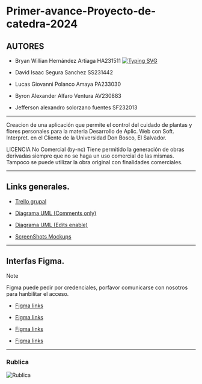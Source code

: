 # Primer-avance-Proyecto-de-catedra-2024

## AUTORES

+ Bryan Willian Hernández Artiaga HA231511 [![Typing SVG](https://readme-typing-svg.demolab.com?font=Text+Me+One&duration=4000&pause=1000&color=F71818&background=C2FF5300&random=false&width=435&lines=HA231511)](https://git.io/typing-svg)

+ David Isaac Segura Sanchez SS231442

+ Lucas Giovanni Polanco Amaya PA233030

+ Byron Alexander Alfaro Ventura AV230883

+ Jefferson alexandro solorzano fuentes SF232013
_________________________________________________________________________________________________________________________________________________________________________________________________________________________


Creacion de una aplicación que permite el control del cuidado de plantas y flores personales para la materia Desarrollo de Aplic. Web con Soft. Interpret. en el Cliente de la Universidad Don Bosco, El Salvador.

LICENCIA No Comercial (by-nc) Tiene permitido la generación de obras derivadas siempre que no se haga un uso comercial de las mismas. Tampoco se puede utilizar la obra original con finalidades comerciales.

_________________________________________________________________________________________________________________________________________________________________________________________________________________________

## Links generales.

+ [Trello grupal](https://trello.com/w/espaciodetrabajodeuser01232407)

+ [Diagrama UML (Comments only)](https://lucid.app/lucidchart/b4557335-509e-4869-900a-13972dd53e17/edit?viewport_loc=-437%2C-478%2C3398%2C1876%2C0_0&invitationId=inv_c5ca3ff4-87b8-4482-b4e3-e2681655c524) 

+ [Diagrama UML (Edits enable)](https://lucid.app/lucidchart/b4557335-509e-4869-900a-13972dd53e17/edit?viewport_loc=-437%2C-575%2C4456%2C2070%2C0_0&invitationId=inv_c5ca3ff4-87b8-4482-b4e3-e2681655c524)

+ [ScreenShots Mockups](https://drive.google.com/file/d/1BWikeUBLyd6oIpf6HYBZPdatXVnj8ccz/view?usp=drive_link)

_________________________________________________________________________________________________________________________________________________________________________________________________________________________

## Interfas Figma.

> [!NOTE]
> Figma puede pedir por credenciales, porfavor comunicarse con nosotros para hanbilitar el acceso.

+ [Figma links](https://www.figma.com/file/vr3MbK1O26YyBcnaLFg34V/Mockupcymv?type=design&node-id=0%3A1&mode=design&t=rZZEEcLzvcZUaf7r-1)

+ [Figma links](https://www.figma.com/file/vr3MbK1O26YyBcnaLFg34V/Mockupcymv?type=design&node-id=1%3A2&mode=design&t=rZZEEcLzvcZUaf7r-1)

+ [Figma links](https://www.figma.com/file/LR4uacwyxWPUVrCFpjcFat/Mackups?type=design&node-id=2%3A17&mode=design&t=rZZEEcLzvcZUaf7r-1)

+ [Figma links](https://www.figma.com/file/LR4uacwyxWPUVrCFpjcFat/Mackups?type=design&node-id=5%3A6&mode=design&t=rZZEEcLzvcZUaf7r-1)

_________________________________________________________________________________________________________________________________________________________________________________________________________________________

### Rublica

![Rublica](https://github.com/Polanco503/Primer-avance-Proyecto-de-catedra-2024/assets/150948300/5ebcf3ea-e86d-483d-b236-fd29479c7db2)
